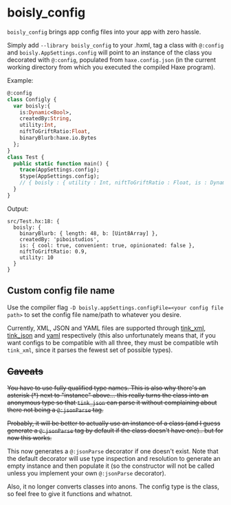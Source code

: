 # boisly_config

`boisly_config` brings app config files into your app with zero hassle.

Simply add `--library boisly_config` to your .hxml, tag a class with `@:config` and `boisly.AppSettings.config` will point to an instance of the class you decorated with `@:config`, populated from `haxe.config.json` (in the current working directory from which you executed the compiled Haxe program).

Example:
```haxe
@:config 
class Configly {
  var boisly:{
    is:Dynamic<Bool>,
    createdBy:String,
    utility:Int,
    niftToGriftRatio:Float,
    binaryBlurb:haxe.io.Bytes
  };
}
class Test {
  public static function main() {
    trace(AppSettings.config);
    $type(AppSettings.config);
    // { boisly : { utility : Int, niftToGriftRatio : Float, is : Dynamic<Bool>, createdBy : String, binaryBlurb : haxe.io.Bytes } }
  }
}
```
Output:
```
src/Test.hx:18: {
  boisly: {
    binaryBlurb: { length: 48, b: [Uint8Array] },
    createdBy: 'piboistudios',
    is: { cool: true, convenient: true, opinionated: false },
    niftToGriftRatio: 0.9,
    utility: 10
  }
}
```
## Custom config file name

Use the compiler flag `-D boisly.appSettings.configFile=<your config file path>` to set the config file name/path to whatever you desire.

Currently, XML, JSON and YAML files are supported through [tink_xml](https://github.com/haxetink/tink_xml), [tink_json](https://github.com/haxetink/tink_json) and [yaml](https://github.com/https://github.com/mikestead/hx-yaml) respectively (this also unfortunately means that, if you want configs to be compatible with all three, they must be compatible wtih `tink_xml`, since it parses the fewest set of possible types).

## ~~Caveats~~

~~You have to use fully qualified type names. This is also why there's an asterisk (*) next to "instance" above... this really turns the class into an anonymous type so that `tink_json` can parse it without complaining about there not being a `@:jsonParse` tag.~~

~~Probably, it will be better to actually use an instance of a class (and I guess generate a `@:jsonParse` tag by default if the class doesn't have one).. but for now this works.~~

This now generates a `@:jsonParse` decorator if one doesn't exist.
Note that the default decorator will use type inspection and resolution to generate an empty instance and then populate it (so the constructor will not be called unless you implement your own `@:jsonParse` decorator).

Also, it no longer converts classes into anons. The config type is the class, so feel free to give it functions and whatnot.